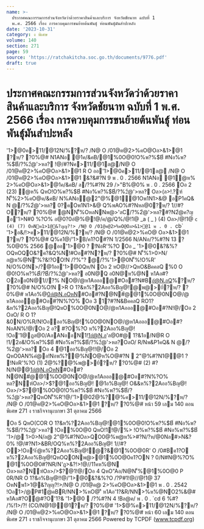 ```yaml
---
name: >-
  ประกาศคณะกรรมการส่วนจังหวัดว่าด้วยราคาสินค้าและบริการ จังหวัดชัยนาท ฉบับที่ 1
  พ.ศ. 2566 เรื่อง การควบคุมการขนย้ายต้นพันธุ์ ท่อนพันธุ์มันสำปะหลัง
date: '2023-10-31'
category: ง พิเศษ
volume: 140
section: 271
page: 59
source: 'https://ratchakitcha.soc.go.th/documents/9776.pdf'
draft: true
---
```


# ประกาศคณะกรรมการส่วนจังหวัดว่าด้วยราคาสินค้าและบริการ จังหวัดชัยนาท ฉบับที่ 1 พ.ศ. 2566 เรื่อง การควบคุมการขนย้ายต้นพันธุ์ ท่อนพันธุ์มันสำปะหลัง

'1>@0ค>11/@12N/%?ห/? /N@ O /01@ค@2>%คO@Oล>&1>@1 ?ห/? ?0%@# N1ANอ @1ค/&คB/@1%0O@0!O%พ?%$B์ #Nอ%พ?%$B์/?%2ํ@'>หล? !@/#?Nค>11/@1ล@/N@ O /01@ค@2>%คO@Oล>&1>@1 R O ออ'1>@0ค>11/@1ล@ /N@ O /01@ค@2>%คO@Oล>&1>@1 &?&#?N 9 พ . 0 . 2566 N1ANอ @1ํ@ห% 2>%คO@Oล>&1>@1ค/&คB/ ล/?%#?N 29 />"B%@0% พ . 0 . 2566 Oอ 2 (23) ํ@ห% QหO!O%พ?%$B์ #Nอ%พ?%$B์/?%2ํ@'>หล? Oล>(ล>!.?ฑ์ N'็%2>%คO@ค/&คB/ N%ANอ@2"@%@1์@1Oพ1N1>&@ อP1คQ& N @/?%2ํ@'>หล? 0?คOพ1N1>&@ Q%พAO%#?Nหล@0?ห/? 1//#?O?ห/? ?0%@# @NN'็%OหลNNพ@>'ลC/?%2ํ@'>หล?#?N2ํ@ค?ญ อ'1>N#0 %?O% อ@0?0อํ@%@!@/ค/@/Q%/@!1@ _a ( _ ) (4) Oล>/@!1@ `c (4) (7) OหNพ1>1@&?ญญ?!> /N@ O /01@ค@2>%คO@Oล>&1>@1 พ . 0 . `cb` '1>อ&/!>ค>11/@12N/%?ห/? /N@ O /01@ค@2>%คO@ Oล>&1>@1 ?ห/? ?0%@# Q%ค1@/'1>B/ค1?O#?N 1/2566 N/ANอ/?%#?N 13 ?%0@0% 2566 @ออ'1>@0 ? !NอR'%?O Oอ _ '1>@0&?&%?OQหOQO&?ค?&Q%N!#Oอ#?N?ห/? ?0%@# N'็%1>0>N/ล@ห%@N'ี%?&!?OO!N /?%"? @/?%'1>@0N'็%!O%R' N/O%O!N>/?@1ออ'1>@0Qห/N Oอ 2 หO@//>QหO&BคคลQ %0 O @0!O%พ?%$B์/?%2ํ@'>หล? ห1Aอ#Nอ%พ?%$B์/?%2ํ@'>หล? อ0N@Q อ0N@ห%@N ห1Aอ#?O2ออ0N@1//?% NO@/@ห1Aอออ@#Oอ#?N#Bอํ@N.อQ%?ห/? ?0%@# N/O%O!N >R O 1?&ห%?2Aออ%Bญ@!@พ@>0์?ห/? ?0%@# ห1Aอ%@0อํ@N.อOหN#Oอ#?N@N#ํ@@1%0O@0NO@/@ ห1Aอออ@#Oอ#?N%?O% Oอ 3 1?#?N&BคคลQ RO1?&ห%?2Aออ%Bญ@!QหO%0O@0NO@/@ห1Aอออ@#Oอ#?N!@/Oอ 2 OลO/ R O 1?&0N/O%R/N!Oอออ%Bญ@!%0O@0NO@/@ห1Aอออ@#Oอ#?NอAN%!@/Oอ 2 อ? #?O%?O ห%?2Aออ%Bญ@! !Oอ'1@ฏล@0/AอANออN1!1อํ@N.อ'ล@0#@ 1?&1อ/N@R O !1/2อ&!O%พ?%$B์ #Nอ%พ?%$B์/?%2ํ@'>หล?OลO/ R/Nพ&P1คQ& N @/?%2ํ@'>หล? Oอ 4 @1ออ%Bญ@!!@/Oอ 2 QหO0AN%คํ@อ!Nอพ%?@%NO@ห%O@#?N  2"@%#?N1@@1 ? !NอR'%?O (1) 2ํ@%?@%พ@>0์?ห/? ?0%@# (2) #?N/N@@1อํ@N.อOหN#Oอ#?N@N#ํ@@1%0O@0NO@/@ห1Aอออ@#Oอ#?N%?O% หล?Nฑ์Oล>/>$?@1ออ%Bญ@! @1อ%Bญ@! O&&ห%?2Aออ%Bญ@! Oล>/>$?@1%0O@0!O%พ?%$B์ #Nอ%พ?%$B์/?%2ํ@'>หล?QหON'็%R'!@/'1>@02ํ@%?@%ค>11/@12N/%?ห/? /N@ O /01@ค@2>%คO@Oล>&1>@1 ?ห/? ?0%@# หน้า 59 เลม 140 ตอนพิเศษ 271 ง ราชกิจจานุเบกษา 31 ตุลาคม 2566

Oอ 5 QหO(COR O 1?&ห%?2Aออ%Bญ@!@1%0O@0!O%พ?%$B์ #Nอ%พ?%$B์/?%2ํ@'>หล? !Oอ%0O@0 QหO!1!@/%> !O%พ?%$B์ #Nอ%พ?%$B์ '1>/@ 1>0>N/ล@ 2"@%#?NOล>QO0@%พ@ห%>#?N/?ห/@0Nล#>N&?0% !@/#?N1>&BR/OQ%ห%?2Aออ%Bญ@! 1//#?O>!Oอ%ํ@ห%?2Aออ%Bญ@!ํ@?&@1%0O@0R' O /0#Bค1?O ห%?2Aออ%Bญ@!QหOQONพ@>@1%0O@0ค1?ON ? 0/N#N@%?O% @1%0O@0#?NR/N'ฏ>&?!>!@//11คห%@N Oล>หล?Nฑ์Oล>/>$?@1!@/Oอ 4 QหO"Aอ/N@N'็%@1%0O@0 P 0R/NR O 1?&อ%Bญ@!!@/'1>@0&?&%?O /?P#1!@//@!1@ 37 OหNพ1>1@&?ญญ?!>/N@ O /01@ค@ 2>%คO@Oล>&1>@1 พ . 0 . 2542 !Oอ1>/@P#1ํ@คBR/NN>%หO@'ี ห1Aอ'1?&R/NN>%ห%@NO2%&@# ห1Aอ#?Oํ@#?O'1?& '1>@0  /?%#?N 4 !Bล@ค/ พ . 0 . `cd 6 %#? /%!1>/?! (CO/N@1@@1?ห/? ?0%@# '1>$@%ค>11/@12N/%?ห/? /N@ O /01@ค@2>%คO@Oล>&1>@1 ?ห/? ?0%@# หน้า 60 เลม 140 ตอนพิเศษ 271 ง ราชกิจจานุเบกษา 31 ตุลาคม 2566 Powered by TCPDF (www.tcpdf.org)
